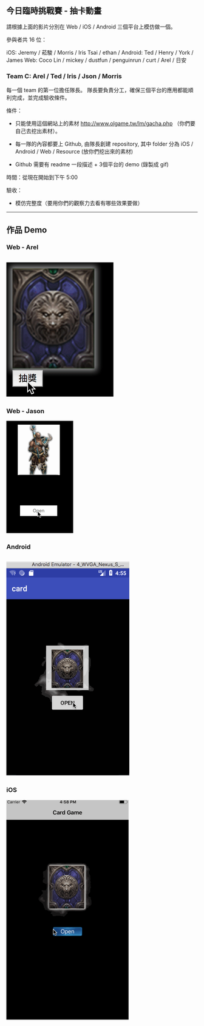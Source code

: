## 今日臨時挑戰賽 - 抽卡動畫

請根據上面的影片分別在 Web / iOS / Android 三個平台上模仿做一個。

參與者共 16 位：

iOS: Jeremy / 菘駿 / Morris / Iris Tsai / ethan / 
Android: Ted / Henry / York / James
Web: Coco Lin / mickey / dustfun / penguinrun / curt / Arel / 日安

### Team C: Arel / Ted / Iris / Json / Morris


每一個 team 的第一位擔任隊長。
隊長要負責分工，確保三個平台的應用都能順利完成，並完成驗收條件。

條件：
- 只能使用這個網站上的素材 http://www.olgame.tw/lm/gacha.php （你們要自己去挖出素材）。

- 每一隊的內容都要上 Github, 由隊長創建 repository, 其中 folder 分為 iOS / Android / Web / Resource (放你們挖出來的素材)

- Github 需要有 readme 一段描述 + 3個平台的 demo (錄製成 gif)

時間：從現在開始到下午 5:00

驗收：
- 模仿完整度（要用你們的觀察力去看有哪些效果要做）

---
## 作品 Demo

### Web - Arel

![Alt text](card.gif)
---
### Web - Jason

![Alt text](jasondemo.gif)


### Android

![Alt text](android.gif)
---

### iOS

![Alt text](iOSDemo.gif)
